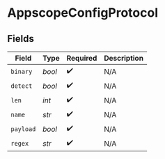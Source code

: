 # AppscopeConfigProtocol


## Fields

| Field              | Type               | Required           | Description        |
| ------------------ | ------------------ | ------------------ | ------------------ |
| `binary`           | *bool*             | :heavy_check_mark: | N/A                |
| `detect`           | *bool*             | :heavy_check_mark: | N/A                |
| `len`              | *int*              | :heavy_check_mark: | N/A                |
| `name`             | *str*              | :heavy_check_mark: | N/A                |
| `payload`          | *bool*             | :heavy_check_mark: | N/A                |
| `regex`            | *str*              | :heavy_check_mark: | N/A                |